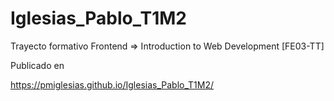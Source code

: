 # Iglesias_Pablo_T1M2

Trayecto formativo Frontend => Introduction to Web Development [FE03-TT]

Publicado en

https://pmiglesias.github.io/Iglesias_Pablo_T1M2/
